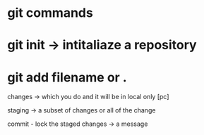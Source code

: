 # git commands

# git init -> intitaliaze a repository 

# git add filename or  .


changes -> which you do and it will be in local only [pc]

staging -> a subset of changes or all of the change

commit - lock the staged changes -> a message 